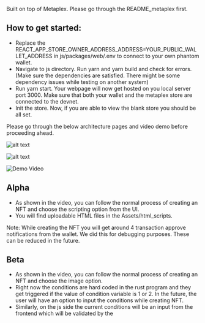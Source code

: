 Built on top of Metaplex. Please go through the README_metaplex first. 

## How to get started: 

- Replace the REACT_APP_STORE_OWNER_ADDRESS_ADDRESS=YOUR_PUBLIC_WALLET_ADDRESS in js/packages/web/.env to connect to your own phantom wallet.
- Navigate to js directory. Run yarn and yarn build and check for errors. (Make sure the dependencies are satisfied. There might be some dependency issues while testing on another system)
- Run yarn start. Your webpage will now get hosted on you local server port 3000. Make sure that both your wallet and the metaplex store are connected to the devnet.
- Init the store. Now, if you are able to view the blank store you should be all set.

Please go through the below architecture pages and video demo before proceeding ahead.  

![alt text](https://github.com/rohitchillar/ChainReality/blob/main/Metaplex_Dynamic_NFT_Fork/Assets/Architecture/Elegant_Solution.png)

![alt text](https://github.com/rohitchillar/ChainReality/blob/main/Metaplex_Dynamic_NFT_Fork/Assets/Architecture/Intricate_Solution.png)

![Demo Video](https://www.youtube.com/watch?v=5m7CaAgNkmo)

## Alpha

- As shown in the video, you can follow the normal process of creating an NFT and choose the scripting option from the UI. 
- You will find uploadable HTML files in the Assets/html_scripts.

Note: While creating the NFT you will get around 4 transaction approve notifications from the wallet. We did this for debugging purposes. These can be reduced in the future. 

## Beta

- As shown in the video, you can follow the normal process of creating an NFT and choose the image option.
- Right now the conditions are hard coded in the rust program and they get triggered if the value of condition variable is 1 or 2. In the future, the user will have an option to input the conditions while creating NFT.
- Similarly, on the js side the current conditions will be an input from the frontend which will be validated by the 
